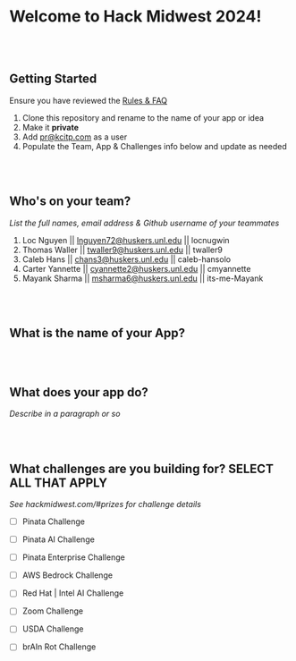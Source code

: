 # Welcome to Hack Midwest 2024!
<br /><br />


## Getting Started
Ensure you have reviewed the [Rules & FAQ](https://hackmidwest.com/#faq)
1. Clone this repository and rename to the name of your app or idea
2. Make it **private**
3. Add pr@kcitp.com as a user
4. Populate the Team, App & Challenges info below and update as needed

<br /><br />

## Who's on your team?
*List the full names,  email address & Github username of your teammates*

1. Loc Nguyen  || lnguyen72@huskers.unl.edu || locnugwin
2. Thomas Waller  || twaller9@huskers.unl.edu || twaller9
3. Caleb Hans  || chans3@huskers.unl.edu || caleb-hansolo
4. Carter Yannette  || cyannette2@huskers.unl.edu || cmyannette
5. Mayank Sharma  || msharma6@huskers.unl.edu || its-me-Mayank

<br /><br />


## What is the name of your App?

<br /><br />
## What does your app do?
*Describe in a paragraph or so*

<br /><br />


## What challenges are you building for? SELECT ALL THAT APPLY
*See hackmidwest.com/#prizes for challenge details*
- [ ]  Pinata Challenge
- [ ]  Pinata AI Challenge
- [ ]  Pinata Enterprise Challenge
- [ ]  AWS Bedrock Challenge
- [ ]  Red Hat | Intel AI Challenge
- [ ]  Zoom Challenge
- [ ]  USDA Challenge
- [ ]  brAIn Rot Challenge


<br /><br />
